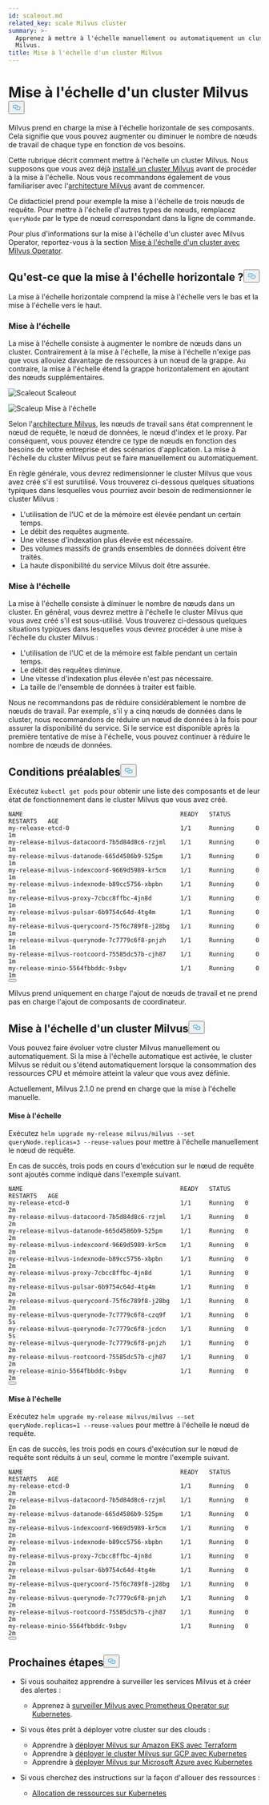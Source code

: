```yaml
---
id: scaleout.md
related_key: scale Milvus cluster
summary: >-
  Apprenez à mettre à l'échelle manuellement ou automatiquement un cluster
  Milvus.
title: Mise à l'échelle d'un cluster Milvus
---
```

<h1 id="Scale-a-Milvus-Cluster" class="common-anchor-header">Mise à l'échelle d'un cluster Milvus<button data-href="#Scale-a-Milvus-Cluster" class="anchor-icon" translate="no">
      <svg translate="no"
        aria-hidden="true"
        focusable="false"
        height="20"
        version="1.1"
        viewBox="0 0 16 16"
        width="16"
      >
        <path
          fill="#0092E4"
          fill-rule="evenodd"
          d="M4 9h1v1H4c-1.5 0-3-1.69-3-3.5S2.55 3 4 3h4c1.45 0 3 1.69 3 3.5 0 1.41-.91 2.72-2 3.25V8.59c.58-.45 1-1.27 1-2.09C10 5.22 8.98 4 8 4H4c-.98 0-2 1.22-2 2.5S3 9 4 9zm9-3h-1v1h1c1 0 2 1.22 2 2.5S13.98 12 13 12H9c-.98 0-2-1.22-2-2.5 0-.83.42-1.64 1-2.09V6.25c-1.09.53-2 1.84-2 3.25C6 11.31 7.55 13 9 13h4c1.45 0 3-1.69 3-3.5S14.5 6 13 6z"
        ></path>
      </svg>
    </button></h1><p>Milvus prend en charge la mise à l'échelle horizontale de ses composants. Cela signifie que vous pouvez augmenter ou diminuer le nombre de nœuds de travail de chaque type en fonction de vos besoins.</p>
<p>Cette rubrique décrit comment mettre à l'échelle un cluster Milvus. Nous supposons que vous avez déjà <a href="/docs/fr/install_cluster-helm.md">installé un cluster Milvus</a> avant de procéder à la mise à l'échelle. Nous vous recommandons également de vous familiariser avec l'<a href="/docs/fr/architecture_overview.md">architecture Milvus</a> avant de commencer.</p>
<p>Ce didacticiel prend pour exemple la mise à l'échelle de trois nœuds de requête. Pour mettre à l'échelle d'autres types de nœuds, remplacez <code translate="no">queryNode</code> par le type de nœud correspondant dans la ligne de commande.</p>
<div class="alert note">
<p>Pour plus d'informations sur la mise à l'échelle d'un cluster avec Milvus Operator, reportez-vous à la section <a href="https://github.com/zilliztech/milvus-operator/blob/main/docs/administration/scale-a-milvus-cluster.md">Mise à l'échelle d'un cluster avec Milvus Operator</a>.</p>
</div>
<h2 id="What-is-horizontal-scaling" class="common-anchor-header">Qu'est-ce que la mise à l'échelle horizontale ?<button data-href="#What-is-horizontal-scaling" class="anchor-icon" translate="no">
      <svg translate="no"
        aria-hidden="true"
        focusable="false"
        height="20"
        version="1.1"
        viewBox="0 0 16 16"
        width="16"
      >
        <path
          fill="#0092E4"
          fill-rule="evenodd"
          d="M4 9h1v1H4c-1.5 0-3-1.69-3-3.5S2.55 3 4 3h4c1.45 0 3 1.69 3 3.5 0 1.41-.91 2.72-2 3.25V8.59c.58-.45 1-1.27 1-2.09C10 5.22 8.98 4 8 4H4c-.98 0-2 1.22-2 2.5S3 9 4 9zm9-3h-1v1h1c1 0 2 1.22 2 2.5S13.98 12 13 12H9c-.98 0-2-1.22-2-2.5 0-.83.42-1.64 1-2.09V6.25c-1.09.53-2 1.84-2 3.25C6 11.31 7.55 13 9 13h4c1.45 0 3-1.69 3-3.5S14.5 6 13 6z"
        ></path>
      </svg>
    </button></h2><p>La mise à l'échelle horizontale comprend la mise à l'échelle vers le bas et la mise à l'échelle vers le haut.</p>
<h3 id="Scaling-out" class="common-anchor-header">Mise à l'échelle</h3><p>La mise à l'échelle consiste à augmenter le nombre de nœuds dans un cluster. Contrairement à la mise à l'échelle, la mise à l'échelle n'exige pas que vous allouiez davantage de ressources à un nœud de la grappe. Au contraire, la mise à l'échelle étend la grappe horizontalement en ajoutant des nœuds supplémentaires.</p>
<p>
  
   <span class="img-wrapper"> <img translate="no" src="/docs/v2.5.x/assets/scale_out.jpg" alt="Scaleout" class="doc-image" id="scaleout" />
   </span> <span class="img-wrapper"> <span>Scaleout</span> </span></p>
<p>
  
   <span class="img-wrapper"> <img translate="no" src="/docs/v2.5.x/assets/scale_up.jpg" alt="Scaleup" class="doc-image" id="scaleup" />
   </span> <span class="img-wrapper"> <span>Mise à l'échelle</span> </span></p>
<p>Selon l'<a href="/docs/fr/architecture_overview.md">architecture Milvus</a>, les nœuds de travail sans état comprennent le nœud de requête, le nœud de données, le nœud d'index et le proxy. Par conséquent, vous pouvez étendre ce type de nœuds en fonction des besoins de votre entreprise et des scénarios d'application. La mise à l'échelle du cluster Milvus peut se faire manuellement ou automatiquement.</p>
<p>En règle générale, vous devrez redimensionner le cluster Milvus que vous avez créé s'il est surutilisé. Vous trouverez ci-dessous quelques situations typiques dans lesquelles vous pourriez avoir besoin de redimensionner le cluster Milvus :</p>
<ul>
<li>L'utilisation de l'UC et de la mémoire est élevée pendant un certain temps.</li>
<li>Le débit des requêtes augmente.</li>
<li>Une vitesse d'indexation plus élevée est nécessaire.</li>
<li>Des volumes massifs de grands ensembles de données doivent être traités.</li>
<li>La haute disponibilité du service Milvus doit être assurée.</li>
</ul>
<h3 id="Scaling-in" class="common-anchor-header">Mise à l'échelle</h3><p>La mise à l'échelle consiste à diminuer le nombre de nœuds dans un cluster. En général, vous devrez mettre à l'échelle le cluster Milvus que vous avez créé s'il est sous-utilisé. Vous trouverez ci-dessous quelques situations typiques dans lesquelles vous devrez procéder à une mise à l'échelle du cluster Milvus :</p>
<ul>
<li>L'utilisation de l'UC et de la mémoire est faible pendant un certain temps.</li>
<li>Le débit des requêtes diminue.</li>
<li>Une vitesse d'indexation plus élevée n'est pas nécessaire.</li>
<li>La taille de l'ensemble de données à traiter est faible.</li>
</ul>
<div class="alert note">
Nous ne recommandons pas de réduire considérablement le nombre de nœuds de travail. Par exemple, s'il y a cinq nœuds de données dans le cluster, nous recommandons de réduire un nœud de données à la fois pour assurer la disponibilité du service. Si le service est disponible après la première tentative de mise à l'échelle, vous pouvez continuer à réduire le nombre de nœuds de données.</div>
<h2 id="Prerequisites" class="common-anchor-header">Conditions préalables<button data-href="#Prerequisites" class="anchor-icon" translate="no">
      <svg translate="no"
        aria-hidden="true"
        focusable="false"
        height="20"
        version="1.1"
        viewBox="0 0 16 16"
        width="16"
      >
        <path
          fill="#0092E4"
          fill-rule="evenodd"
          d="M4 9h1v1H4c-1.5 0-3-1.69-3-3.5S2.55 3 4 3h4c1.45 0 3 1.69 3 3.5 0 1.41-.91 2.72-2 3.25V8.59c.58-.45 1-1.27 1-2.09C10 5.22 8.98 4 8 4H4c-.98 0-2 1.22-2 2.5S3 9 4 9zm9-3h-1v1h1c1 0 2 1.22 2 2.5S13.98 12 13 12H9c-.98 0-2-1.22-2-2.5 0-.83.42-1.64 1-2.09V6.25c-1.09.53-2 1.84-2 3.25C6 11.31 7.55 13 9 13h4c1.45 0 3-1.69 3-3.5S14.5 6 13 6z"
        ></path>
      </svg>
    </button></h2><p>Exécutez <code translate="no">kubectl get pods</code> pour obtenir une liste des composants et de leur état de fonctionnement dans le cluster Milvus que vous avez créé.</p>
<pre><code translate="no">NAME                                            READY   STATUS       RESTARTS   AGE
my-release-etcd-0                               1/1     Running      0          1m
my-release-milvus-datacoord-7b5d84d8c6-rzjml    1/1     Running      0          1m
my-release-milvus-datanode-665d4586b9-525pm     1/1     Running      0          1m
my-release-milvus-indexcoord-9669d5989-kr5cm    1/1     Running      0          1m
my-release-milvus-indexnode-b89cc5756-xbpbn     1/1     Running      0          1m
my-release-milvus-proxy-7cbcc8ffbc-4jn8d        1/1     Running      0          1m
my-release-milvus-pulsar-6b9754c64d-4tg4m       1/1     Running      0          1m
my-release-milvus-querycoord-75f6c789f8-j28bg   1/1     Running      0          1m
my-release-milvus-querynode-7c7779c6f8-pnjzh    1/1     Running      0          1m
my-release-milvus-rootcoord-75585dc57b-cjh87    1/1     Running      0          1m
my-release-minio-5564fbbddc-9sbgv               1/1     Running      0          1m 
<button class="copy-code-btn"></button></code></pre>
<div class="alert note">
Milvus prend uniquement en charge l'ajout de nœuds de travail et ne prend pas en charge l'ajout de composants de coordinateur.</div>
<h2 id="Scale-a-Milvus-cluster" class="common-anchor-header">Mise à l'échelle d'un cluster Milvus<button data-href="#Scale-a-Milvus-cluster" class="anchor-icon" translate="no">
      <svg translate="no"
        aria-hidden="true"
        focusable="false"
        height="20"
        version="1.1"
        viewBox="0 0 16 16"
        width="16"
      >
        <path
          fill="#0092E4"
          fill-rule="evenodd"
          d="M4 9h1v1H4c-1.5 0-3-1.69-3-3.5S2.55 3 4 3h4c1.45 0 3 1.69 3 3.5 0 1.41-.91 2.72-2 3.25V8.59c.58-.45 1-1.27 1-2.09C10 5.22 8.98 4 8 4H4c-.98 0-2 1.22-2 2.5S3 9 4 9zm9-3h-1v1h1c1 0 2 1.22 2 2.5S13.98 12 13 12H9c-.98 0-2-1.22-2-2.5 0-.83.42-1.64 1-2.09V6.25c-1.09.53-2 1.84-2 3.25C6 11.31 7.55 13 9 13h4c1.45 0 3-1.69 3-3.5S14.5 6 13 6z"
        ></path>
      </svg>
    </button></h2><p>Vous pouvez faire évoluer votre cluster Milvus manuellement ou automatiquement. Si la mise à l'échelle automatique est activée, le cluster Milvus se réduit ou s'étend automatiquement lorsque la consommation des ressources CPU et mémoire atteint la valeur que vous avez définie.</p>
<p>Actuellement, Milvus 2.1.0 ne prend en charge que la mise à l'échelle manuelle.</p>
<h4 id="Scaling-out" class="common-anchor-header">Mise à l'échelle</h4><p>Exécutez <code translate="no">helm upgrade my-release milvus/milvus --set queryNode.replicas=3 --reuse-values</code> pour mettre à l'échelle manuellement le nœud de requête.</p>
<p>En cas de succès, trois pods en cours d'exécution sur le nœud de requête sont ajoutés comme indiqué dans l'exemple suivant.</p>
<pre><code translate="no">NAME                                            READY   STATUS    RESTARTS   AGE
my-release-etcd-0                               1/1     Running   0          2m
my-release-milvus-datacoord-7b5d84d8c6-rzjml    1/1     Running   0          2m
my-release-milvus-datanode-665d4586b9-525pm     1/1     Running   0          2m
my-release-milvus-indexcoord-9669d5989-kr5cm    1/1     Running   0          2m
my-release-milvus-indexnode-b89cc5756-xbpbn     1/1     Running   0          2m
my-release-milvus-proxy-7cbcc8ffbc-4jn8d        1/1     Running   0          2m
my-release-milvus-pulsar-6b9754c64d-4tg4m       1/1     Running   0          2m
my-release-milvus-querycoord-75f6c789f8-j28bg   1/1     Running   0          2m
my-release-milvus-querynode-7c7779c6f8-czq9f    1/1     Running   0          5s
my-release-milvus-querynode-7c7779c6f8-jcdcn    1/1     Running   0          5s
my-release-milvus-querynode-7c7779c6f8-pnjzh    1/1     Running   0          2m
my-release-milvus-rootcoord-75585dc57b-cjh87    1/1     Running   0          2m
my-release-minio-5564fbbddc-9sbgv               1/1     Running   0          2m
<button class="copy-code-btn"></button></code></pre>
<h4 id="Scaling-in" class="common-anchor-header">Mise à l'échelle</h4><p>Exécutez <code translate="no">helm upgrade my-release milvus/milvus --set queryNode.replicas=1 --reuse-values</code> pour mettre à l'échelle le nœud de requête.</p>
<p>En cas de succès, les trois pods en cours d'exécution sur le nœud de requête sont réduits à un seul, comme le montre l'exemple suivant.</p>
<pre><code translate="no">NAME                                            READY   STATUS    RESTARTS   AGE
my-release-etcd-0                               1/1     Running   0          2m
my-release-milvus-datacoord-7b5d84d8c6-rzjml    1/1     Running   0          2m
my-release-milvus-datanode-665d4586b9-525pm     1/1     Running   0          2m
my-release-milvus-indexcoord-9669d5989-kr5cm    1/1     Running   0          2m
my-release-milvus-indexnode-b89cc5756-xbpbn     1/1     Running   0          2m
my-release-milvus-proxy-7cbcc8ffbc-4jn8d        1/1     Running   0          2m
my-release-milvus-pulsar-6b9754c64d-4tg4m       1/1     Running   0          2m
my-release-milvus-querycoord-75f6c789f8-j28bg   1/1     Running   0          2m
my-release-milvus-querynode-7c7779c6f8-pnjzh    1/1     Running   0          2m
my-release-milvus-rootcoord-75585dc57b-cjh87    1/1     Running   0          2m
my-release-minio-5564fbbddc-9sbgv               1/1     Running   0          2m
<button class="copy-code-btn"></button></code></pre>
<h2 id="Whats-next" class="common-anchor-header">Prochaines étapes<button data-href="#Whats-next" class="anchor-icon" translate="no">
      <svg translate="no"
        aria-hidden="true"
        focusable="false"
        height="20"
        version="1.1"
        viewBox="0 0 16 16"
        width="16"
      >
        <path
          fill="#0092E4"
          fill-rule="evenodd"
          d="M4 9h1v1H4c-1.5 0-3-1.69-3-3.5S2.55 3 4 3h4c1.45 0 3 1.69 3 3.5 0 1.41-.91 2.72-2 3.25V8.59c.58-.45 1-1.27 1-2.09C10 5.22 8.98 4 8 4H4c-.98 0-2 1.22-2 2.5S3 9 4 9zm9-3h-1v1h1c1 0 2 1.22 2 2.5S13.98 12 13 12H9c-.98 0-2-1.22-2-2.5 0-.83.42-1.64 1-2.09V6.25c-1.09.53-2 1.84-2 3.25C6 11.31 7.55 13 9 13h4c1.45 0 3-1.69 3-3.5S14.5 6 13 6z"
        ></path>
      </svg>
    </button></h2><ul>
<li><p>Si vous souhaitez apprendre à surveiller les services Milvus et à créer des alertes :</p>
<ul>
<li>Apprenez à <a href="/docs/fr/monitor.md">surveiller Milvus avec Prometheus Operator sur Kubernetes</a>.</li>
</ul></li>
<li><p>Si vous êtes prêt à déployer votre cluster sur des clouds :</p>
<ul>
<li>Apprendre à <a href="/docs/fr/eks.md">déployer Milvus sur Amazon EKS avec Terraform</a></li>
<li>Apprendre à <a href="/docs/fr/gcp.md">déployer le cluster Milvus sur GCP avec Kubernetes</a></li>
<li>Apprendre à <a href="/docs/fr/azure.md">déployer Milvus sur Microsoft Azure avec Kubernetes</a></li>
</ul></li>
<li><p>Si vous cherchez des instructions sur la façon d'allouer des ressources :</p>
<ul>
<li><a href="/docs/fr/allocate.md#standalone">Allocation de ressources sur Kubernetes</a></li>
</ul></li>
</ul>
